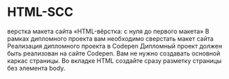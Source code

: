 # HTML-SCC
верстка макета сайта
«HTML-вёрстка: с нуля до первого макета»
В рамках дипломного проекта вам необходимо сверстать макет сайта
Реализация дипломного проекта в Codepen
Дипломный проект должен быть реализован на сайте Codepen. Вам не нужно создавать основной каркас страницы. Во вкладке HTML создайте сразу разметку страницы без элемента body.
